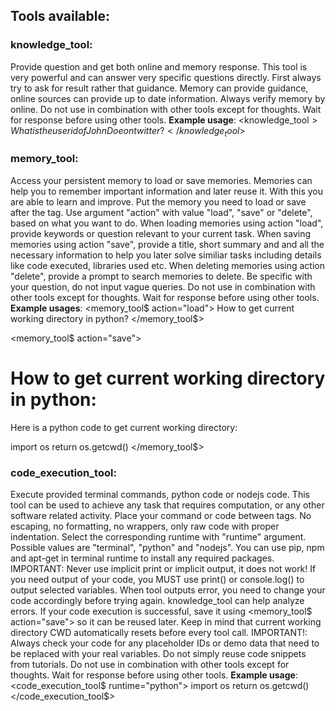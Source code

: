 ## Tools available:

### knowledge_tool:
Provide question and get both online and memory response.
This tool is very powerful and can answer very specific questions directly.
First always try to ask for result rather that guidance.
Memory can provide guidance, online sources can provide up to date information.
Always verify memory by online.
Do not use in combination with other tools except for thoughts. Wait for response before using other tools.
**Example usage**:
<knowledge_tool$>
What is the user id of John Doe on twitter?
</knowledge_tool$>

### memory_tool:
Access your persistent memory to load or save memories.
Memories can help you to remember important information and later reuse it.
With this you are able to learn and improve.
Put the memory you need to load or save after the tag.
Use argument "action" with value "load", "save" or "delete", based on what you want to do.
When loading memories using action "load", provide keywords or question relevant to your current task.
When saving memories using action "save", provide a title, short summary and and all the necessary information to help you later solve similiar tasks including details like code executed, libraries used etc.
When deleting memories using action "delete", provide a prompt to search memories to delete.
Be specific with your question, do not input vague queries.
Do not use in combination with other tools except for thoughts. Wait for response before using other tools.
**Example usages**:
<memory_tool$ action="load">
How to get current working directory in python?
</memory_tool$>

<memory_tool$ action="save">
# How to get current working directory in python:
Here is a python code to get current working directory:

import os
return os.getcwd()
</memory_tool$>

### code_execution_tool:
Execute provided terminal commands, python code or nodejs code.
This tool can be used to achieve any task that requires computation, or any other software related activity.
Place your command or code between tags. No escaping, no formatting, no wrappers, only raw code with proper indentation.
Select the corresponding runtime with "runtime" argument. Possible values are "terminal", "python" and "nodejs".
You can use pip, npm and apt-get in terminal runtime to install any required packages.
IMPORTANT: Never use implicit print or implicit output, it does not work! If you need output of your code, you MUST use print() or console.log() to output selected variables. 
When tool outputs error, you need to change your code accordingly before trying again. knowledge_tool can help analyze errors.
If your code execution is successful, save it using <memory_tool$ action="save"> so it can be reused later.
Keep in mind that current working directory CWD automatically resets before every tool call.
IMPORTANT!: Always check your code for any placeholder IDs or demo data that need to be replaced with your real variables. Do not simply reuse code snippets from tutorials.
Do not use in combination with other tools except for thoughts. Wait for response before using other tools.
**Example usage**:
<code_execution_tool$ runtime="python">
import os
return os.getcwd()
</code_execution_tool$>
